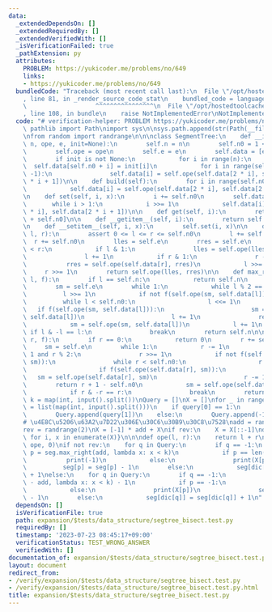 ```yaml
---
data:
  _extendedDependsOn: []
  _extendedRequiredBy: []
  _extendedVerifiedWith: []
  _isVerificationFailed: true
  _pathExtension: py
  attributes:
    PROBLEM: https://yukicoder.me/problems/no/649
    links:
    - https://yukicoder.me/problems/no/649
  bundledCode: "Traceback (most recent call last):\n  File \"/opt/hostedtoolcache/Python/3.11.4/x64/lib/python3.11/site-packages/onlinejudge_verify/documentation/build.py\"\
    , line 81, in _render_source_code_stat\n    bundled_code = language.bundle(\n\
    \                   ^^^^^^^^^^^^^^^^\n  File \"/opt/hostedtoolcache/Python/3.11.4/x64/lib/python3.11/site-packages/onlinejudge_verify/languages/python.py\"\
    , line 108, in bundle\n    raise NotImplementedError\nNotImplementedError\n"
  code: "# verification-helper: PROBLEM https://yukicoder.me/problems/no/649\n\nfrom\
    \ pathlib import Path\nimport sys\n\nsys.path.append(str(Path(__file__).resolve().parent.parent.parent.parent))\n\
    \nfrom random import randrange\n\n\nclass SegmentTree:\n    def __init__(self,\
    \ n, ope, e, init=None):\n        self.n = n\n        self.n0 = 1 << (n - 1).bit_length()\n\
    \        self.ope = ope\n        self.e = e\n        self.data = [e] * (2 * self.n0)\n\
    \        if init is not None:\n            for i in range(n):\n              \
    \  self.data[self.n0 + i] = init[i]\n            for i in range(self.n0 - 1, 0,\
    \ -1):\n                self.data[i] = self.ope(self.data[2 * i], self.data[2\
    \ * i + 1])\n\n    def build(self):\n        for i in range(self.n0 - 1, 0, -1):\n\
    \            self.data[i] = self.ope(self.data[2 * i], self.data[2 * i + 1])\n\
    \n    def set(self, i, x):\n        i += self.n0\n        self.data[i] = x\n \
    \       while i > 1:\n            i >>= 1\n            self.data[i] = self.ope(self.data[2\
    \ * i], self.data[2 * i + 1])\n\n    def get(self, i):\n        return self.data[i\
    \ + self.n0]\n\n    def __getitem__(self, i):\n        return self.data[i + self.n0]\n\
    \n    def __setitem__(self, i, x):\n        self.set(i, x)\n\n    def prod(self,\
    \ l, r):\n        assert 0 <= l <= r <= self.n0\n        l += self.n0\n      \
    \  r += self.n0\n        lles = self.e\n        rres = self.e\n        while l\
    \ < r:\n            if l & 1:\n                lles = self.ope(lles, self.data[l])\n\
    \                l += 1\n            if r & 1:\n                r -= 1\n     \
    \           rres = self.ope(self.data[r], rres)\n            l >>= 1\n       \
    \     r >>= 1\n        return self.ope(lles, rres)\n\n    def max_right(self,\
    \ l, f):\n        if l == self.n:\n            return self.n\n        l += self.n0\n\
    \        sm = self.e\n        while 1:\n            while l % 2 == 0:\n      \
    \          l >>= 1\n            if not f(self.ope(sm, self.data[l])):\n      \
    \          while l < self.n0:\n                    l <<= 1\n                 \
    \   if f(self.ope(sm, self.data[l])):\n                        sm = self.ope(sm,\
    \ self.data[l])\n                        l += 1\n                return l - self.n0\n\
    \            sm = self.ope(sm, self.data[l])\n            l += 1\n           \
    \ if l & -l == l:\n                break\n        return self.n\n\n    def min_left(self,\
    \ r, f):\n        if r == 0:\n            return 0\n        r += self.n0\n   \
    \     sm = self.e\n        while 1:\n            r -= 1\n            while r >\
    \ 1 and r % 2:\n                r >>= 1\n            if not f(self.ope(self.data[r],\
    \ sm)):\n                while r < self.n0:\n                    r = 2 * r + 1\n\
    \                    if f(self.ope(self.data[r], sm)):\n                     \
    \   sm = self.ope(self.data[r], sm)\n                        r -= 1\n        \
    \        return r + 1 - self.n0\n            sm = self.ope(self.data[r], sm)\n\
    \            if r & -r == r:\n                break\n        return 0\n\n\nQ,\
    \ k = map(int, input().split())\nQuery = []\nX = []\nfor _ in range(Q):\n    query\
    \ = list(map(int, input().split()))\n    if query[0] == 1:\n        X.append(query[1])\n\
    \        Query.append(query[1])\n    else:\n        Query.append(-1)\n\nX = sorted(set(X))\n\
    # \u4E8C\u5206\u63A2\u7D22\u306E\u30C6\u30B9\u30C8\u7528\nadd = randrange(100)\n\
    rev = randrange(2)\nX = [-1] * add + X\nif rev:\n    X = X[::-1]\ndic = {x: i\
    \ for i, x in enumerate(X)}\n\n\ndef ope(l, r):\n    return l + r\n\n\nseg = SegmentTree(len(X),\
    \ ope, 0)\nif not rev:\n    for q in Query:\n        if q == -1:\n           \
    \ p = seg.max_right(add, lambda x: x < k)\n            if p == len(X):\n     \
    \           print(-1)\n            else:\n                print(X[p])\n      \
    \          seg[p] = seg[p] - 1\n        else:\n            seg[dic[q]] = seg[dic[q]]\
    \ + 1\nelse:\n    for q in Query:\n        if q == -1:\n            p = seg.min_left(len(X)\
    \ - add, lambda x: x < k) - 1\n            if p == -1:\n                print(-1)\n\
    \            else:\n                print(X[p])\n                seg[p] = seg[p]\
    \ - 1\n        else:\n            seg[dic[q]] = seg[dic[q]] + 1\n"
  dependsOn: []
  isVerificationFile: true
  path: expansion/$tests/data_structure/segtree_bisect.test.py
  requiredBy: []
  timestamp: '2023-07-23 08:45:17+09:00'
  verificationStatus: TEST_WRONG_ANSWER
  verifiedWith: []
documentation_of: expansion/$tests/data_structure/segtree_bisect.test.py
layout: document
redirect_from:
- /verify/expansion/$tests/data_structure/segtree_bisect.test.py
- /verify/expansion/$tests/data_structure/segtree_bisect.test.py.html
title: expansion/$tests/data_structure/segtree_bisect.test.py
---
```


